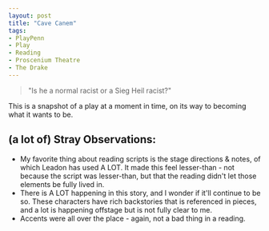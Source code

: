```yaml
---
layout: post
title: "Cave Canem"
tags:
- PlayPenn
- Play
- Reading
- Proscenium Theatre
- The Drake
---
```

> "Is he a normal racist or a Sieg Heil racist?"

This is a snapshot of a play at a moment in time, on its way to becoming what it wants to be.

## (a lot of) Stray Observations:
- My favorite thing about reading scripts is the stage directions & notes, of which Leadon has used A LOT. It made this feel lesser-than - not because the script was lesser-than, but that the reading didn't let those elements be fully lived in.
- There is A LOT happening in this story, and I wonder if it'll continue to be so. These characters have rich backstories that is referenced in pieces, and a lot is happening offstage but is not fully clear to me.
- Accents were all over the place - again, not a bad thing in a reading.
